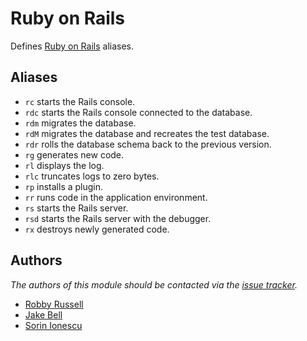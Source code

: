 Ruby on Rails
=============

Defines [Ruby on Rails][1] aliases.

Aliases
-------

  - `rc` starts the Rails console.
  - `rdc` starts the Rails console connected to the database.
  - `rdm` migrates the database.
  - `rdM` migrates the database and recreates the test database.
  - `rdr` rolls the database schema back to the previous version.
  - `rg` generates new code.
  - `rl` displays the log.
  - `rlc` truncates logs to zero bytes.
  - `rp` installs a plugin.
  - `rr` runs code in the application environment.
  - `rs` starts the Rails server.
  - `rsd` starts the Rails server with the debugger.
  - `rx` destroys newly generated code.
  
Authors
-------

*The authors of this module should be contacted via the [issue tracker][2].*

  - [Robby Russell](https://github.com/robbyrussell)
  - [Jake Bell](https://github.com/theunraveler)
  - [Sorin Ionescu](https://github.com/sorin-ionescu)

[1]: http://rubyonrails.org
[2]: https://github.com/dotphiles/dotzsh/issues

